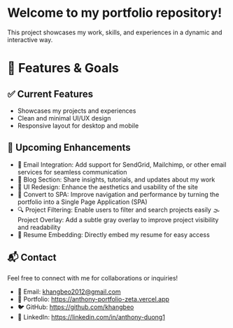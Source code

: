 # Welcome to my portfolio repository!

This project showcases my work, skills, and experiences in a dynamic and interactive way.

# 🚀 Features & Goals

## ✅ Current Features

-   Showcases my projects and experiences
-   Clean and minimal UI/UX design
-   Responsive layout for desktop and mobile

## 🎯 Upcoming Enhancements

-   📧 Email Integration: Add support for SendGrid, Mailchimp, or other email services for seamless communication
-   📝 Blog Section: Share insights, tutorials, and updates about my work
-   🎨 UI Redesign: Enhance the aesthetics and usability of the site
-   🔄 Convert to SPA: Improve navigation and performance by turning the portfolio into a Single Page Application (SPA)
-   🔍 Project Filtering: Enable users to filter and search projects easily
    🌫 Project Overlay: Add a subtle gray overlay to improve project visibility and readability
-   📄 Resume Embedding: Directly embed my resume for easy access

## 📬 Contact

Feel free to connect with me for collaborations or inquiries!

-   📧 Email: khangbeo2012@gmail.com
-   🔗 Portfolio: https://anthony-portfolio-zeta.vercel.app
-   🐦 GitHub: https://github.com/khangbeo
-   💼 LinkedIn: https://linkedin.com/in/anthony-duong1
